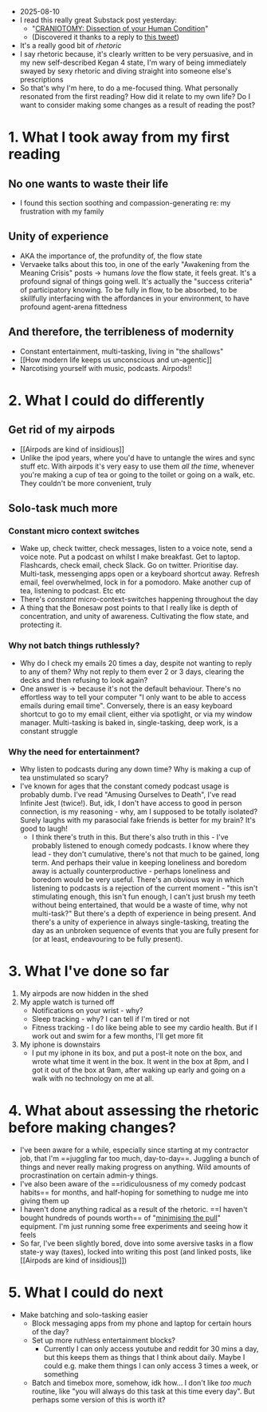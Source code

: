 - 2025-08-10
- I read this really great Substack post yesterday:
	- "[CRANIOTOMY: Dissection of your Human Condition](https://bonesawmd.substack.com/p/craniotomy-dissection-of-your-human)"
	- (Discovered it thanks to a reply to [this tweet](https://x.com/orphcorp/status/1953460443004948927)) 
- It's a really good bit of *rhetoric*
- I say rhetoric because, it's clearly written to be very persuasive, and in my new self-described Kegan 4 state, I'm wary of being immediately swayed by sexy rhetoric and diving straight into someone else's prescriptions
- So that's why I'm here, to do a me-focused thing. What personally resonated from the first reading? How did it relate to my own life? Do I want to consider making some changes as a result of reading the post?
# 1. What I took away from my first reading
## No one wants to waste their life
- I found this section soothing and compassion-generating re: my frustration with my family
## Unity of experience
- AKA the importance of, the profundity of, the flow state 
- Vervaeke talks about this too, in one of the early "Awakening from the Meaning Crisis" posts → humans *love* the flow state, it feels great. It's a profound signal of things going well. It's actually the "success criteria" of participatory knowing. To be fully in flow, to be absorbed, to be skillfully interfacing with the affordances in your environment, to have profound agent-arena fittedness
## And therefore, the terribleness of modernity
- Constant entertainment, multi-tasking, living in "the shallows"
- [[How modern life keeps us unconscious and un-agentic]]
- Narcotising yourself with music, podcasts. Airpods!!
# 2. What I could do differently
## Get rid of my airpods
- [[Airpods are kind of insidious]]
- Unlike the ipod years, where you'd have to untangle the wires and sync stuff etc. With airpods it's very easy to use them *all the time*, whenever you're making a cup of tea or going to the toilet or going on a walk, etc. They couldn't be more convenient, truly
## Solo-task much more
### Constant micro context switches
- Wake up, check twitter, check messages, listen to a voice note, send a voice note. Put a podcast on whilst I make breakfast. Get to laptop. Flashcards, check email, check Slack. Go on twitter. Prioritise day. Multi-task, messenging apps open or a keyboard shortcut away. Refresh email, feel overwhelmed, lock in for a pomodoro. Make another cup of tea, listening to podcast. Etc etc
- There's *constant*  micro-context-switches happening throughout the day
- A thing that the Bonesaw post points to that I really like is depth of concentration, and unity of awareness. Cultivating the flow state, and protecting it. 
### Why not batch things ruthlessly?
- Why do I check my emails 20 times a day, despite not wanting to reply to any of them? Why not reply to them ever 2 or 3 days, clearing the decks and then refusing to look again?
- One answer is → because it's not the default behaviour. There's no effortless way to tell your computer "I only want to be able to access emails during email time". Conversely, there is an easy keyboard shortcut to go to my email client, either via spotlight, or via my window manager. Multi-tasking is baked in, single-tasking, deep work, is a constant struggle 
### Why the need for entertainment?
- Why listen to podcasts during any down time? Why is making a cup of tea unstimulated so scary? 
- I've known for ages that the constant comedy podcast usage is probably dumb. I've read "Amusing Ourselves to Death", I've read Infinite Jest (twice!). But, idk, I don't have access to good in person connection, is my reasoning - why, am I supposed to be totally isolated? Surely laughs with my parasocial fake friends is better for my brain? It's good to laugh!
	- I think there's truth in this. But there's also truth in this - I've probably listened to enough comedy podcasts. I know where they lead - they don't cumulative, there's not that much to be gained, long term. And perhaps their value in keeping loneliness and boredom away is actually counterproductive - perhaps loneliness and boredom would be very useful. There's an obvious way in which listening to podcasts is a rejection of the current moment - "this isn't stimulating enough, this isn't fun enough, I can't just brush my teeth without being entertained, that would be a waste of time, why not multi-task?" But there's a depth of experience in being present. And there's a unity of experience in always single-tasking, treating the day as an unbroken sequence of events that you are fully present for (or at least, endeavouring to be fully present).
# 3. What I've done so far
1. My airpods are now hidden in the shed
2. My apple watch is turned off
	- Notifications on your wrist - why?
	- Sleep tracking - why? I can tell if I'm tired or not
	- Fitness tracking - I do like being able to see my cardio health. But if I work out and swim for a few months, I'll get more fit
3. My iphone is downstairs
	- I put my iphone in its box, and put a post-it note on the box, and wrote what time it went in the box. It went in the box at 8pm, and I got it out of the box at 9am, after waking up early and going on a walk with no technology on me at all.
# 4. What about assessing the rhetoric before making changes?
- I've been aware for a while, especially since starting at my contractor job, that I'm ==juggling far too much, day-to-day==. Juggling a bunch of things and never really making progress on anything. Wild amounts of procrastination on certain admin-y things. 
- I've also been aware of the ==ridiculousness of my comedy podcast habits== for months, and half-hoping for something to nudge me into giving them up
- I haven't done anything radical as a result of the rhetoric. ==I haven't bought hundreds of pounds worth== of "[minimising the pull](https://lessfoolish.substack.com/p/the-tools-for-the-pull)" equipment. I'm just running some free experiments and seeing how it feels
- So far, I've been slightly bored, dove into some aversive tasks in a flow state-y way (taxes), locked into writing this post (and linked posts, like [[Airpods are kind of insidious]])
# 5. What I could do next
- Make batching and solo-tasking easier
	- Block messaging apps from my phone and laptop for certain hours of the day? 
	- Set up more ruthless entertainment blocks? 
		- Currently I can only access youtube and reddit for 30 mins a day, but this keeps them as things that I think about daily. Maybe I could e.g. make them things I can only access 3 times a week, or something
	- Batch and timebox more, somehow, idk how... I don't like *too much* routine, like "you will always do this task at this time every day". But perhaps some version of this is worth it? 
